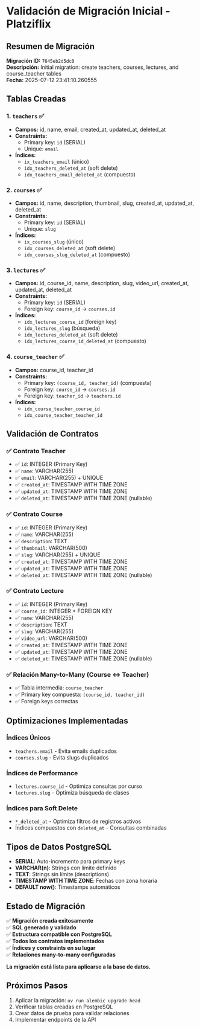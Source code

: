 # Validación de Migración Inicial - Platziflix

## Resumen de Migración

**Migración ID:** `7645eb2d5dc0`  
**Descripción:** Initial migration: create teachers, courses, lectures, and course_teacher tables  
**Fecha:** 2025-07-12 23:41:10.260555

## Tablas Creadas

### 1. `teachers` ✅
- **Campos:** id, name, email, created_at, updated_at, deleted_at
- **Constraints:** 
  - Primary key: `id` (SERIAL)
  - Unique: `email`
- **Índices:**
  - `ix_teachers_email` (único)
  - `idx_teachers_deleted_at` (soft delete)
  - `idx_teachers_email_deleted_at` (compuesto)

### 2. `courses` ✅
- **Campos:** id, name, description, thumbnail, slug, created_at, updated_at, deleted_at
- **Constraints:**
  - Primary key: `id` (SERIAL)
  - Unique: `slug`
- **Índices:**
  - `ix_courses_slug` (único)
  - `idx_courses_deleted_at` (soft delete)
  - `idx_courses_slug_deleted_at` (compuesto)

### 3. `lectures` ✅
- **Campos:** id, course_id, name, description, slug, video_url, created_at, updated_at, deleted_at
- **Constraints:**
  - Primary key: `id` (SERIAL)
  - Foreign key: `course_id` → `courses.id`
- **Índices:**
  - `idx_lectures_course_id` (foreign key)
  - `idx_lectures_slug` (búsqueda)
  - `idx_lectures_deleted_at` (soft delete)
  - `idx_lectures_course_id_deleted_at` (compuesto)

### 4. `course_teacher` ✅
- **Campos:** course_id, teacher_id
- **Constraints:**
  - Primary key: `(course_id, teacher_id)` (compuesta)
  - Foreign key: `course_id` → `courses.id`
  - Foreign key: `teacher_id` → `teachers.id`
- **Índices:**
  - `idx_course_teacher_course_id`
  - `idx_course_teacher_teacher_id`

## Validación de Contratos

### ✅ Contrato Teacher
- ✅ `id`: INTEGER (Primary Key)
- ✅ `name`: VARCHAR(255)
- ✅ `email`: VARCHAR(255) + UNIQUE
- ✅ `created_at`: TIMESTAMP WITH TIME ZONE
- ✅ `updated_at`: TIMESTAMP WITH TIME ZONE
- ✅ `deleted_at`: TIMESTAMP WITH TIME ZONE (nullable)

### ✅ Contrato Course
- ✅ `id`: INTEGER (Primary Key)
- ✅ `name`: VARCHAR(255)
- ✅ `description`: TEXT
- ✅ `thumbnail`: VARCHAR(500)
- ✅ `slug`: VARCHAR(255) + UNIQUE
- ✅ `created_at`: TIMESTAMP WITH TIME ZONE
- ✅ `updated_at`: TIMESTAMP WITH TIME ZONE
- ✅ `deleted_at`: TIMESTAMP WITH TIME ZONE (nullable)

### ✅ Contrato Lecture
- ✅ `id`: INTEGER (Primary Key)
- ✅ `course_id`: INTEGER + FOREIGN KEY
- ✅ `name`: VARCHAR(255)
- ✅ `description`: TEXT
- ✅ `slug`: VARCHAR(255)
- ✅ `video_url`: VARCHAR(500)
- ✅ `created_at`: TIMESTAMP WITH TIME ZONE
- ✅ `updated_at`: TIMESTAMP WITH TIME ZONE
- ✅ `deleted_at`: TIMESTAMP WITH TIME ZONE (nullable)

### ✅ Relación Many-to-Many (Course ↔ Teacher)
- ✅ Tabla intermedia: `course_teacher`
- ✅ Primary key compuesta: `(course_id, teacher_id)`
- ✅ Foreign keys correctas

## Optimizaciones Implementadas

### Índices Únicos
- `teachers.email` - Evita emails duplicados
- `courses.slug` - Evita slugs duplicados

### Índices de Performance
- `lectures.course_id` - Optimiza consultas por curso
- `lectures.slug` - Optimiza búsqueda de clases

### Índices para Soft Delete
- `*_deleted_at` - Optimiza filtros de registros activos
- Índices compuestos con `deleted_at` - Consultas combinadas

## Tipos de Datos PostgreSQL

- **SERIAL**: Auto-incremento para primary keys
- **VARCHAR(n)**: Strings con límite definido
- **TEXT**: Strings sin límite (descriptions)
- **TIMESTAMP WITH TIME ZONE**: Fechas con zona horaria
- **DEFAULT now()**: Timestamps automáticos

## Estado de Migración

✅ **Migración creada exitosamente**  
✅ **SQL generado y validado**  
✅ **Estructura compatible con PostgreSQL**  
✅ **Todos los contratos implementados**  
✅ **Índices y constraints en su lugar**  
✅ **Relaciones many-to-many configuradas**  

**La migración está lista para aplicarse a la base de datos.**

## Próximos Pasos

1. Aplicar la migración: `uv run alembic upgrade head`
2. Verificar tablas creadas en PostgreSQL
3. Crear datos de prueba para validar relaciones
4. Implementar endpoints de la API 